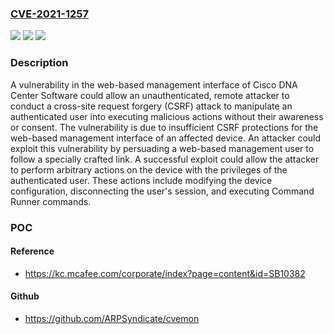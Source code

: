### [CVE-2021-1257](https://cve.mitre.org/cgi-bin/cvename.cgi?name=CVE-2021-1257)
![](https://img.shields.io/static/v1?label=Product&message=Cisco%20Digital%20Network%20Architecture%20Center%20(DNA%20Center)&color=blue)
![](https://img.shields.io/static/v1?label=Version&message=n%2Fa%20&color=brightgreen)
![](https://img.shields.io/static/v1?label=Vulnerability&message=CWE-352&color=brightgreen)

### Description

A vulnerability in the web-based management interface of Cisco DNA Center Software could allow an unauthenticated, remote attacker to conduct a cross-site request forgery (CSRF) attack to manipulate an authenticated user into executing malicious actions without their awareness or consent. The vulnerability is due to insufficient CSRF protections for the web-based management interface of an affected device. An attacker could exploit this vulnerability by persuading a web-based management user to follow a specially crafted link. A successful exploit could allow the attacker to perform arbitrary actions on the device with the privileges of the authenticated user. These actions include modifying the device configuration, disconnecting the user's session, and executing Command Runner commands.

### POC

#### Reference
- https://kc.mcafee.com/corporate/index?page=content&id=SB10382

#### Github
- https://github.com/ARPSyndicate/cvemon

